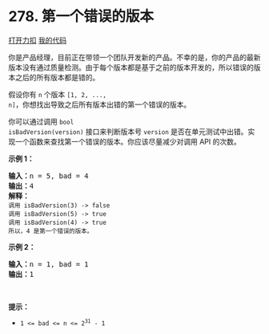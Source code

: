 # 278. 第一个错误的版本

[打开力扣](https://leetcode.cn/problems/first-bad-version) [我的代码](278.first_bad_version.py)

你是产品经理，目前正在带领一个团队开发新的产品。不幸的是，你的产品的最新版本没有通过质量检测。由于每个版本都是基于之前的版本开发的，所以错误的版本之后的所有版本都是错的。

假设你有 <code>n</code> 个版本 <code>[1, 2, ..., n]</code>，你想找出导致之后所有版本出错的第一个错误的版本。

你可以通过调用 <code>bool isBadVersion(version)</code> 接口来判断版本号 <code>version</code> 是否在单元测试中出错。实现一个函数来查找第一个错误的版本。你应该尽量减少对调用 API 的次数。
 

<strong>示例 1：</strong>

<pre>
<strong>输入：</strong>n = 5, bad = 4
<strong>输出：</strong>4
<strong>解释：</strong>
<code>调用 isBadVersion(3) -> false
调用 isBadVersion(5) -> true
调用 isBadVersion(4) -> true</code>
<code>所以，4 是第一个错误的版本。</code>
</pre>

<strong>示例 2：</strong>

<pre>
<strong>输入：</strong>n = 1, bad = 1
<strong>输出：</strong>1
</pre>

 

<strong>提示：</strong>

<ul>
	<li><code>1 <= bad <= n <= 2<sup>31</sup> - 1</code></li>
</ul>
